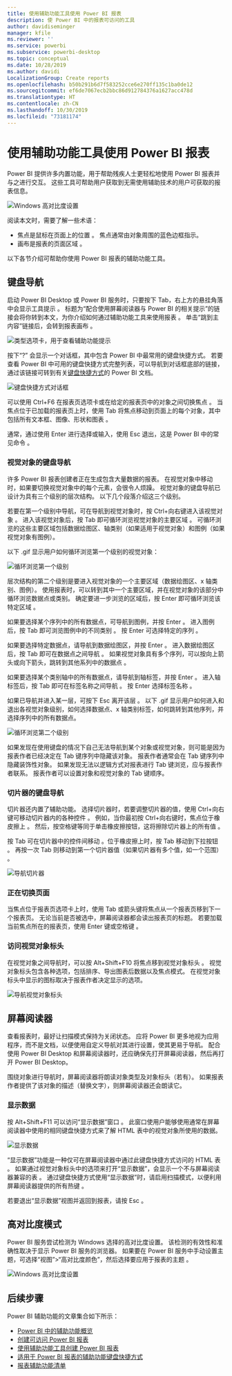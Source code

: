 ```yaml
---
title: 使用辅助功能工具使用 Power BI 报表
description: 使 Power BI 中的报表可访问的工具
author: davidiseminger
manager: kfile
ms.reviewer: ''
ms.service: powerbi
ms.subservice: powerbi-desktop
ms.topic: conceptual
ms.date: 10/28/2019
ms.author: davidi
LocalizationGroup: Create reports
ms.openlocfilehash: b50b291b6d7f583252cce6e270ff135c1ba0de12
ms.sourcegitcommit: ef6de7067ecb2bbc86d912784376a1627acc478d
ms.translationtype: HT
ms.contentlocale: zh-CN
ms.lasthandoff: 10/30/2019
ms.locfileid: "73181174"
---
```

# <a name="consuming-reports-in-power-bi-with-accessibility-tools"></a>使用辅助功能工具使用 Power BI 报表
Power BI 提供许多内置功能，用于帮助残疾人士更轻松地使用 Power BI 报表并与之进行交互。 这些工具可帮助用户获取到无需使用辅助技术的用户可获取的报表信息。

![Windows 高对比度设置](media/desktop-accessibility/accessibility-consuming-tools-01.png)

阅读本文时，需要了解一些术语：

* 焦点是鼠标在页面上的位置  。 焦点通常由对象周围的蓝色边框指示。
* 画布是报表的页面区域  。

以下各节介绍可帮助你使用 Power BI 报表的辅助功能工具。

## <a name="keyboard-navigation"></a>键盘导航

启动 Power BI Desktop 或 Power BI 服务时，只要按下 Tab，右上方的悬挂角落中会显示工具提示  。 标题为“配合使用屏幕阅读器与 Power BI 的相关提示”的链接会将你转到本文，为你介绍如何通过辅助功能工具来使用报表  。 单击“跳到主内容”链接后，会转到报表画布  。

![类型选项卡，用于查看辅助功能提示](media/desktop-accessibility/accessibility-consuming-tools-02.png)

按下“?”  会显示一个对话框，其中包含 Power BI 中最常用的键盘快捷方式。 若要查看 Power BI 中可用的键盘快捷方式完整列表，可以导航到对话框底部的链接，通过该链接可转到有关[键盘快捷方式](desktop-accessibility-keyboard-shortcuts.md)的 Power BI 文档。

![键盘快捷方式对话框](media/desktop-accessibility/accessibility-consuming-tools-03.png)

可以使用 Ctrl+F6 在报表页选项卡或在给定的报表页中的对象之间切换焦点  。 当焦点位于已加载的报表页上时，使用 Tab 将焦点移动到页面上的每个对象，其中包括所有文本框、图像、形状和图表  。 

通常，通过使用 Enter 进行选择或输入，使用 Esc 退出，这是 Power BI 中的常见命令   。

### <a name="keyboard-navigation-for-visuals"></a>视觉对象的键盘导航

许多 Power BI 报表创建者正在生成包含大量数据的报表。 在视觉对象中移动时，如果要切换视觉对象中的每个元素，会很令人烦躁。 视觉对象的键盘导航已设计为具有三个级别的层次结构。 以下几个段落介绍这三个级别。

若要在第一个级别中导航，可在导航到视觉对象时，按 Ctrl+向右键进入该视觉对象  。 进入该视觉对象后，按 Tab 即可循环浏览视觉对象的主要区域  。 可循环浏览的这些主要区域包括数据绘图区、轴类别（如果适用于视觉对象）和图例（如果视觉对象有图例）。

以下 .gif 显示用户如何循环浏览第一个级别的视觉对象：

![循环浏览第一个级别](media/desktop-accessibility/accessibility-consuming-tools-04.gif)

层次结构的第二个级别是要进入视觉对象的一个主要区域（数据绘图区、x 轴类别、图例）。 使用报表时，可以转到其中一个主要区域，并在视觉对象的该部分中循环浏览数据点或类别。 确定要进一步浏览的区域后，按 Enter 即可循环浏览该特定区域  。

如果要选择某个序列中的所有数据点，可导航到图例，并按 Enter  。 进入图例后，按 Tab 即可浏览图例中的不同类别  。 按 Enter 可选择特定的序列  。

如果要选择特定数据点，请导航到数据绘图区，并按 Enter  。 进入数据绘图区后，按 Tab 即可在数据点之间导航  。 如果视觉对象具有多个序列，可以按向上箭头或向下箭头，跳转到其他系列中的数据点   。

如果要选择某个类别轴中的所有数据点，请导航到轴标签，并按 Enter  。 进入轴标签后，按 Tab 即可在标签名称之间导航  。 按 Enter 选择标签名称  。

如果已导航并进入某一层，可按下 Esc 离开该层  。 以下 .gif 显示用户如何进入和退出各视觉对象级别，如何选择数据点、x 轴类别标签，如何跳转到其他序列，并选择序列中的所有数据点。

![循环浏览第二个级别](media/desktop-accessibility/accessibility-consuming-tools-05.gif)

如果发现在使用键盘的情况下自己无法导航到某个对象或视觉对象，则可能是因为报表作者已经决定在 Tab 键序列中隐藏该对象。 报表作者通常会在 Tab 键序列中隐藏装饰性对象。 如果发现无法以逻辑方式对报表进行 Tab 键浏览，应与报表作者联系。 报表作者可以设置对象和视觉对象的 Tab 键顺序。

### <a name="keyboard-navigation-for-slicers"></a>切片器的键盘导航

切片器还内置了辅助功能。 选择切片器时，若要调整切片器的值，使用 Ctrl+向右键可移动切片器内的各种控件  。 例如，当你最初按 Ctrl+向右键时，焦点位于橡皮擦上  。 然后，按空格键等同于单击橡皮擦按钮，这将擦除切片器上的所有值  。

按 Tab 可在切片器中的控件间移动  。位于橡皮擦上时，按 Tab 移动到下拉按钮  。 再按一次 Tab 则移动到第一个切片器值（如果切片器有多个值，如一个范围）  。

![导航切片器](media/desktop-accessibility/accessibility-consuming-tools-06.png)

### <a name="switching-pages"></a>正在切换页面

当焦点位于报表页选项卡上时，使用 Tab 或箭头键将焦点从一个报表页移到下一个报表页。   无论当前是否被选中，屏幕阅读器都会读出报表页的标题。 若要加载当前焦点所在的报表页，使用 Enter 键或空格键   。

### <a name="accessing-the-visual-header"></a>访问视觉对象标头
在视觉对象之间导航时，可以按 Alt+Shift+F10 将焦点移到视觉对象标头  。 视觉对象标头包含各种选项，包括排序、导出图表后数据以及焦点模式。 在视觉对象标头中显示的图标取决于报表作者决定显示的选项。

![导航视觉对象标头](media/desktop-accessibility/accessibility-consuming-tools-07.png)

## <a name="screen-reader"></a>屏幕阅读器

查看报表时，最好让扫描模式保持为关闭状态。 应将 Power BI 更多地视为应用程序，而不是文档，以便使用自定义导航对其进行设置，使其更易于导航。 配合使用 Power BI Desktop 和屏幕阅读器时，还应确保先打开屏幕阅读器，然后再打开 Power BI Desktop。

围绕对象进行导航时，屏幕阅读器将朗读对象类型及对象标头（若有）。 如果报表作者提供了该对象的描述（替换文字），则屏幕阅读器还会朗读它。

### <a name="show-data"></a>显示数据
按 Alt+Shift+F11 可以访问“显示数据”窗口   。 此窗口使用户能够使用通常在屏幕阅读器中使用的相同键盘快捷方式来了解 HTML 表中的视觉对象所使用的数据。

![显示数据](media/desktop-accessibility/accessibility-04.png)

“显示数据”功能是一种仅可在屏幕阅读器中通过此键盘快捷方式访问的 HTML 表  。 如果通过视觉对象标头中的选项来打开“显示数据”，会显示一个不与屏幕阅读器兼容的表   。  通过键盘快捷方式使用“显示数据”时，请启用扫描模式，以便利用屏幕阅读器提供的所有热键  。

若要退出“显示数据”视图并返回到报表，请按 Esc   。

## <a name="high-contrast-modes"></a>高对比度模式

Power BI 服务尝试检测为 Windows 选择的高对比度设置。 该检测的有效性和准确性取决于显示 Power BI 服务的浏览器。 如果要在 Power BI 服务中手动设置主题，可选择“视图”>“高对比度颜色”，然后选择要应用于报表的主题  。

![Windows 高对比度设置](media/desktop-accessibility/accessibility-consuming-tools-01.png)


## <a name="next-steps"></a>后续步骤

Power BI 辅助功能的文章集合如下所示：

* [Power BI 中的辅助功能概览](desktop-accessibility-overview.md) 
* [创建可访问 Power BI 报表](desktop-accessibility-creating-reports.md) 
* [使用辅助功能工具创建 Power BI 报表](desktop-accessibility-creating-tools.md)
* [适用于 Power BI 报表的辅助功能键盘快捷方式](desktop-accessibility-keyboard-shortcuts.md)
* [报表辅助功能清单](desktop-accessibility-creating-reports.md#report-accessibility-checklist)


